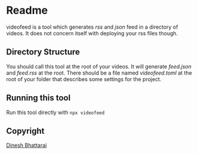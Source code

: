 # Readme
videofeed is a tool which generates _rss_ and _json_ feed in a directory of videos. It does not concern itself with deploying your rss files though.

## Directory Structure
You should call this tool at the root of your videos. It will generate _feed.json_ and _feed.rss_ at the root. There should be a file named _videofeed.toml_ at the root of your folder that describes some settings for the project.


## Running this tool
Run this tool directly with
```npx videofeed```

## Copyright
[Dinesh Bhattarai](https://dbhattarai.info.np)